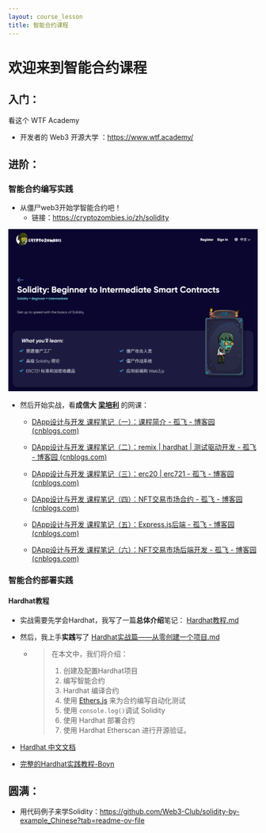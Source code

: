 ```yaml
---
layout: course_lesson
title: 智能合约课程
---
```


# 欢迎来到智能合约课程

## 入门：

看这个 WTF Academy

- 开发者的 Web3 开源大学 ：https://www.wtf.academy/

## 进阶：

### 智能合约编写实践

- 从僵尸web3开始学智能合约吧！
    - 链接：https://cryptozombies.io/zh/solidity


![](./attachment/僵尸学solidity.png)

- 然后开始实战，看**成信大** **[梁培利](https://space.bilibili.com/220951871/channel/series)** 的网课：

    - [DApp设计与开发 课程笔记（一）：课程简介 - 孤飞 - 博客园 (cnblogs.com)](https://www.cnblogs.com/ranxi169/p/18245041)


    - [DApp设计与开发 课程笔记（二）：remix | hardhat | 测试驱动开发 - 孤飞 - 博客园 (cnblogs.com)](https://www.cnblogs.com/ranxi169/p/18274322)
  
  
    - [DApp设计与开发 课程笔记（三）：erc20 | erc721 - 孤飞 - 博客园 (cnblogs.com)](https://www.cnblogs.com/ranxi169/p/18274547)
  
  
    - [DApp设计与开发 课程笔记（四）：NFT交易市场合约 - 孤飞 - 博客园 (cnblogs.com)](https://www.cnblogs.com/ranxi169/p/18279014)
  
  
    - [DApp设计与开发 课程笔记（五）：Express.js后端 - 孤飞 - 博客园 (cnblogs.com)](https://www.cnblogs.com/ranxi169/p/18279104)
  
  
    - [DApp设计与开发 课程笔记（六）：NFT交易市场后端开发 - 孤飞 - 博客园 (cnblogs.com)](https://www.cnblogs.com/ranxi169/p/18280658)

### 智能合约部署实践

#### Hardhat教程

- 实战需要先学会Hardhat，我写了一篇**总体介绍**笔记： [Hardhat教程.md](./Hardhat教程.md)

- 然后，我上手**实践**写了 [Hardhat实战篇——从零创建一个项目.md](Hardhat实战篇——从零创建一个项目.md)

    - > 在本文中，我们将介绍：
      >
      > 1. 创建及配置Hardhat项目
      > 2. 编写智能合约
      > 3. Hardhat 编译合约
      > 4. 使用 [Ethers.js](https://learnblockchain.cn/ethers_v5/) 来为合约编写自动化测试
      > 5. 使用 `console.log()`调试 Solidity
      > 6. 使用 Hardhat 部署合约
      > 7. 使用 Hardhat Etherscan 进行开源验证。

- [Hardhat 中文文档](https://learnblockchain.cn/docs/hardhat/getting-started/)

- [完整的Hardhat实践教程-Boyn](https://mirror.xyz/boynn.eth/43P5YLTdDpzWHFFcQgi2iOlQFVlNfmmGf5m5bdem4XE)

## 圆满：

- 用代码例子来学Solidity：https://github.com/Web3-Club/solidity-by-example_Chinese?tab=readme-ov-file
